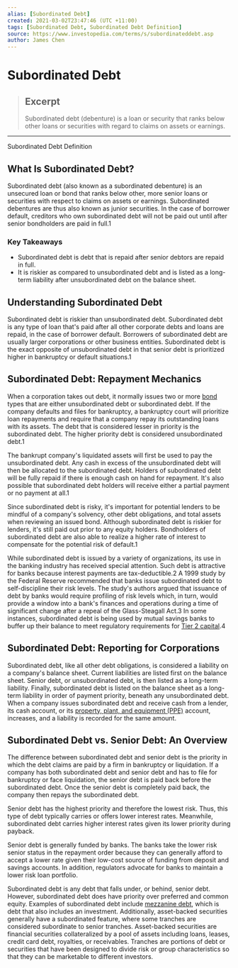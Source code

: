 ```yaml
---
alias: [Subordinated Debt]
created: 2021-03-02T23:47:46 (UTC +11:00)
tags: [Subordinated Debt, Subordinated Debt Definition]
source: https://www.investopedia.com/terms/s/subordinateddebt.asp
author: James Chen
---
```


# Subordinated Debt

> ## Excerpt
> Subordinated debt (debenture) is a loan or security that ranks below other loans or securities with regard to claims on assets or earnings.

---

Subordinated Debt Definition
## What Is Subordinated Debt?

Subordinated debt (also known as a subordinated debenture) is an unsecured loan or bond that ranks below other, more senior loans or securities with respect to claims on assets or earnings. Subordinated debentures are thus also known as junior securities. In the case of borrower default, creditors who own subordinated debt will not be paid out until after senior bondholders are paid in full.1

### Key Takeaways

-   Subordinated debt is debt that is repaid after senior debtors are repaid in full.
-   It is riskier as compared to unsubordinated debt and is listed as a long-term liability after unsubordinated debt on the balance sheet.

## Understanding Subordinated Debt

Subordinated debt is riskier than unsubordinated debt. Subordinated debt is any type of loan that's paid after all other corporate debts and loans are repaid, in the case of borrower default. Borrowers of subordinated debt are usually larger corporations or other business entities. Subordinated debt is the exact opposite of unsubordinated debt in that senior debt is prioritized higher in bankruptcy or default situations.1

## Subordinated Debt: Repayment Mechanics

When a corporation takes out debt, it normally issues two or more [bond](https://www.investopedia.com/terms/b/bond.asp) types that are either unsubordinated debt or subordinated debt. If the company defaults and files for bankruptcy, a bankruptcy court will prioritize loan repayments and require that a company repay its outstanding loans with its assets. The debt that is considered lesser in priority is the subordinated debt. The higher priority debt is considered unsubordinated debt.1

The bankrupt company's liquidated assets will first be used to pay the unsubordinated debt. Any cash in excess of the unsubordinated debt will then be allocated to the subordinated debt. Holders of subordinated debt will be fully repaid if there is enough cash on hand for repayment. It's also possible that subordinated debt holders will receive either a partial payment or no payment at all.1

Since subordinated debt is risky, it's important for potential lenders to be mindful of a company's solvency, other debt obligations, and total assets when reviewing an issued bond. Although subordinated debt is riskier for lenders, it's still paid out prior to any equity holders. Bondholders of subordinated debt are also able to realize a higher rate of interest to compensate for the potential risk of default.1

While subordinated debt is issued by a variety of organizations, its use in the banking industry has received special attention. Such debt is attractive for banks because interest payments are tax-deductible.2 A 1999 study by the Federal Reserve recommended that banks issue subordinated debt to self-discipline their risk levels. The study's authors argued that issuance of debt by banks would require profiling of risk levels which, in turn, would provide a window into a bank's finances and operations during a time of significant change after a repeal of the Glass-Steagall Act.3 In some instances, subordinated debt is being used by mutual savings banks to buffer up their balance to meet regulatory requirements for [Tier 2 capital](https://www.investopedia.com/terms/t/tier2capital.asp).4

## Subordinated Debt: Reporting for Corporations

Subordinated debt, like all other debt obligations, is considered a liability on a company's balance sheet. Current liabilities are listed first on the balance sheet. Senior debt, or unsubordinated debt, is then listed as a long-term liability. Finally, subordinated debt is listed on the balance sheet as a long-term liability in order of payment priority, beneath any unsubordinated debt. When a company issues subordinated debt and receive cash from a lender, its cash account, or its [property, plant, and equipment (PPE)](https://www.investopedia.com/terms/p/ppe.asp) account, increases, and a liability is recorded for the same amount.

## Subordinated Debt vs. Senior Debt: An Overview

The difference between subordinated debt and senior debt is the priority in which the debt claims are paid by a firm in bankruptcy or liquidation. If a company has both subordinated debt and senior debt and has to file for bankruptcy or face liquidation, the senior debt is paid back before the subordinated debt. Once the senior debt is completely paid back, the company then repays the subordinated debt.

Senior debt has the highest priority and therefore the lowest risk. Thus, this type of debt typically carries or offers lower interest rates. Meanwhile, subordinated debt carries higher interest rates given its lower priority during payback.

Senior debt is generally funded by banks. The banks take the lower risk senior status in the repayment order because they can generally afford to accept a lower rate given their low-cost source of funding from deposit and savings accounts. In addition, regulators advocate for banks to maintain a lower risk loan portfolio.

Subordinated debt is any debt that falls under, or behind, senior debt. However, subordinated debt does have priority over preferred and common equity. Examples of subordinated debt include [mezzanine debt](https://www.investopedia.com/terms/m/mezzaninedebt.asp), which is debt that also includes an investment. Additionally, asset-backed securities generally have a subordinated feature, where some tranches are considered subordinate to senior tranches. Asset-backed securities are financial securities collateralized by a pool of assets including loans, leases, credit card debt, royalties, or receivables. Tranches are portions of debt or securities that have been designed to divide risk or group characteristics so that they can be marketable to different investors.
